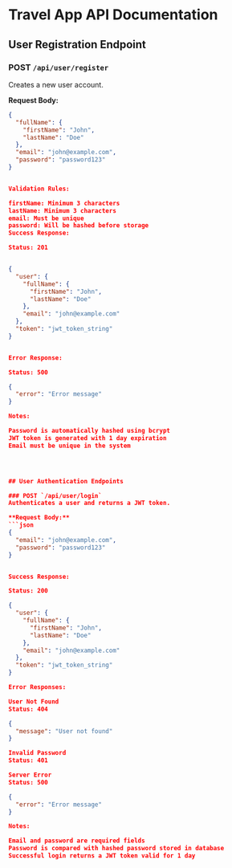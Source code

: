 # Travel App API Documentation

## User Registration Endpoint

### POST `/api/user/register`
Creates a new user account.

**Request Body:**
```json
{
  "fullName": {
    "firstName": "John",
    "lastName": "Doe"
  },
  "email": "john@example.com",
  "password": "password123"
}


Validation Rules:

firstName: Minimum 3 characters
lastName: Minimum 3 characters
email: Must be unique
password: Will be hashed before storage
Success Response:

Status: 201


{
  "user": {
    "fullName": {
      "firstName": "John",
      "lastName": "Doe"
    },
    "email": "john@example.com"
  },
  "token": "jwt_token_string"
}


Error Response:

Status: 500

{
  "error": "Error message"
}

Notes:

Password is automatically hashed using bcrypt
JWT token is generated with 1 day expiration
Email must be unique in the system




## User Authentication Endpoints

### POST `/api/user/login`
Authenticates a user and returns a JWT token.

**Request Body:**
```json
{
  "email": "john@example.com",
  "password": "password123"
}


Success Response:

Status: 200

{
  "user": {
    "fullName": {
      "firstName": "John",
      "lastName": "Doe"
    },
    "email": "john@example.com"
  },
  "token": "jwt_token_string"
}

Error Responses:

User Not Found
Status: 404

{
  "message": "User not found"
}

Invalid Password
Status: 401

Server Error
Status: 500

{
  "error": "Error message"
}

Notes:

Email and password are required fields
Password is compared with hashed password stored in database
Successful login returns a JWT token valid for 1 day